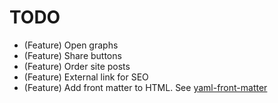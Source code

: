 # TODO

* (Feature) Open graphs
* (Feature) Share buttons
* (Feature) Order site posts
* (Feature) External link for SEO
* (Feature) Add front matter to HTML. See [yaml-front-matter](https://github.com/spatie/yaml-front-matter)
